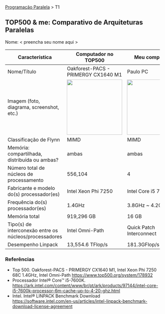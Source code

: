 [Programação Paralela](https://github.com/AndreaInfUFSM/elc139-2018a) > T1

TOP500 & me: Comparativo de Arquiteturas Paralelas
--------------------------------------------------

Nome: < preencha seu nome aqui >

| Característica                                            | Computador no TOP500  | Meu computador  |
| --------------------------------------------------------- | --------------------- | --------------- |
| Nome/Título                                               |Oakforest-PACS - PRIMERGY CX1640 M1| Paulo PC |
| Imagem (foto, diagrama, screenshot, etc.)                 | <img src="https://camo.githubusercontent.com/a9f62b27e4c2a6b08df59e9cbf727cc75938ccdf/68747470733a2f2f696e736964656870632e636f6d2f77702d636f6e74656e742f75706c6f6164732f323031362f31322f362d6f616b666f726573742d706163732e6a7067" width="180"> | <img src="https://www.corsair.com/corsairmedia/sys_master/productcontent/CC-9011080-WW-Carbide_600Q_01.png" width="180">|
| Classificação de Flynn                                    | MIMD                  |   MIMD          |
| Memória: compartilhada, distribuída ou ambas?             | ambas                 |   ambas         |
| Número total de núcleos de processamento                  | 556,104               |   4             |
| Fabricante e modelo do(s) processador(es)                 | Intel Xeon Phi 7250   | Intel Core i5 7600k|
| Frequência do(s) processador(es)                          | 1.4GHz                | 3.8GHz ~ 4.20 GHz |
| Memória total                                             | 919,296 GB            |  16 GB          |
| Tipo(s) de interconexão entre os núcleos/processadores    | Intel Omni-Path       |  Quick Patch Interconnect  |
| Desempenho Linpack                                        | 13,554.6 TFlop/s      | 181.3GFlop/s |

### Referências
- Top 500. Oakforest-PACS - PRIMERGY CX1640 M1, Intel Xeon Phi 7250 68C 1.4GHz, Intel Omni-Path https://www.top500.org/system/178932
- Processador Intel® Core™ i5-7600K. https://ark.intel.com/content/www/br/pt/ark/products/97144/intel-core-i5-7600k-processor-6m-cache-up-to-4-20-ghz.html
- Intel. Intel® LINPACK Benchmark Download https://software.intel.com/en-us/articles/intel-linpack-benchmark-download-license-agreement


